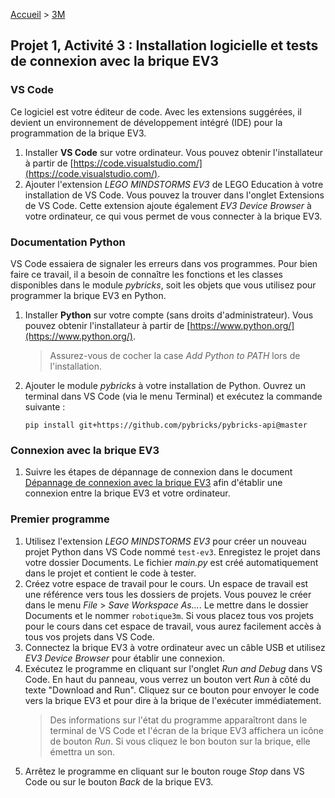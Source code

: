 [Accueil](./index.md) > [3M](./acceuil3M.md)

## Projet 1, Activité 3 : Installation logicielle et tests de connexion avec la brique EV3

### VS Code
Ce logiciel est votre éditeur de code. Avec les extensions suggérées, il devient un environnement de développement intégré (IDE) pour la programmation de la brique EV3.

1. Installer **VS Code** sur votre ordinateur. Vous pouvez obtenir l'installateur à partir de [https://code.visualstudio.com/](https://code.visualstudio.com/).
1. Ajouter l'extension _LEGO MINDSTORMS EV3_ de LEGO Education à votre installation de VS Code. Vous pouvez la trouver dans l'onglet Extensions de VS Code. Cette extension ajoute également _EV3 Device Browser_ à votre ordinateur, ce qui vous permet de vous connecter à la brique EV3.

### Documentation Python
VS Code essaiera de signaler les erreurs dans vos programmes. Pour bien faire ce travail, il a besoin de connaître les fonctions et les classes disponibles dans le module _pybricks_, soit les objets que vous utilisez pour programmer la brique EV3 en Python.

1. Installer **Python** sur votre compte (sans droits d'administrateur). Vous pouvez obtenir l'installateur à partir de [https://www.python.org/](https://www.python.org/).
    > Assurez-vous de cocher la case _Add Python to PATH_ lors de l'installation.
1. Ajouter le module _pybricks_ à votre installation de Python. Ouvrez un terminal dans VS Code (via le menu Terminal) et exécutez la commande suivante :
    ```shell
    pip install git+https://github.com/pybricks/pybricks-api@master
    ```

### Connexion avec la brique EV3

1. Suivre les étapes de dépannage de connexion dans le document [Dépannage de connexion avec la brique EV3](https://docs.google.com/document/d/1LnTJR6cIUQQlo0-1DnkuxlnX-Cyz_5t5xbr6X3uP4eE/view) afin d'établir une connexion entre la brique EV3 et votre ordinateur.

### Premier programme

1. Utilisez l'extension _LEGO MINDSTORMS EV3_ pour créer un nouveau projet Python dans VS Code nommé `test-ev3`. Enregistez le projet dans votre dossier Documents. Le fichier _main.py_ est créé automatiquement dans le projet et contient le code à tester.
1. Créez votre espace de travail pour le cours. Un espace de travail est une référence vers tous les dossiers de projets. Vous pouvez le créer dans le menu _File_ > _Save Workspace As..._. Le mettre dans le dossier Documents et le nommer `robotique3m`. Si vous placez tous vos projets pour le cours dans cet espace de travail, vous aurez facilement accès à tous vos projets dans VS Code.
1. Connectez la brique EV3 à votre ordinateur avec un câble USB et utilisez _EV3 Device Browser_ pour établir une connexion.
1. Exécutez le programme en cliquant sur l'onglet _Run and Debug_ dans VS Code. En haut du panneau, vous verrez un bouton vert _Run_ à côté du texte "Download and Run". Cliquez sur ce bouton pour envoyer le code vers la brique EV3 et pour dire à la brique de l'exécuter immédiatement.
    > Des informations sur l'état du programme apparaîtront dans le terminal de VS Code et l'écran de la brique EV3 affichera un icône de bouton _Run_. Si vous cliquez le bon bouton sur la brique, elle émettra un son.
1. Arrêtez le programme en cliquant sur le bouton rouge _Stop_ dans VS Code ou sur le bouton _Back_ de la brique EV3.
